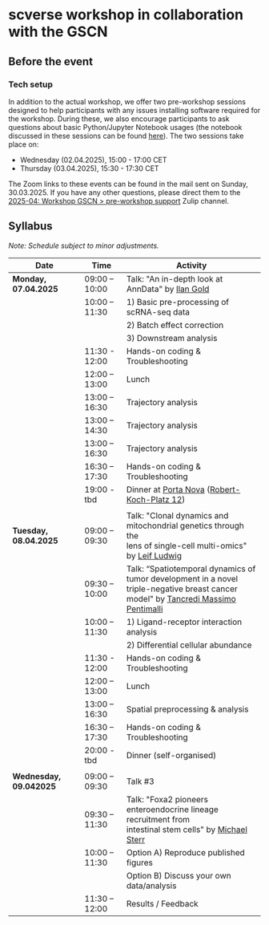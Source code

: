 # scverse workshop in collaboration with the GSCN

## Before the event

### Tech setup
In addition to the actual workshop, we offer two pre-workshop sessions designed to help participants with any issues installing software required for the workshop. During these, we also encourage participants to ask questions about basic Python/Jupyter Notebook usages (the notebook discussed in these sessions can be found [here](https://github.com/scverse/202504_workshop_GSCN/blob/main/misc/pre_workshop_session.ipynb)). The two sessions take place on:

- Wednesday (02.04.2025), 15:00 - 17:00 CET 
- Thursday (03.04.2025), 15:30 - 17:30 CET 

The Zoom links to these events can be found in the mail sent on Sunday, 30.03.2025. If you have any other questions, please direct them to the [2025-04: Workshop GSCN > pre-workshop support](https://scverse.zulipchat.com/#narrow/channel/493335-2025-04.3A-Workshop-GSCN/topic/pre-workshop.20support/with/509718455) Zulip channel.


## Syllabus

*Note: Schedule subject to minor adjustments.*

| Date                         | Time          | Activity                                  |
|------------------------------|---------------|-------------------------------------------|
| **Monday, 07.04.2025**    | 09:00 – 10:00 | Talk: "An in-depth look at AnnData" by [Ilan Gold](https://github.com/ilan-gold) |
|                              | 10:00 – 11:30 | 1) Basic pre-processing of scRNA-seq data |
|                              |               | 2) Batch effect correction                |
|                              |               | 3) Downstream analysis                    |
|                              | 11:30 - 12:00 | Hands-on coding & Troubleshooting         |
|                              | 12:00 – 13:00 | Lunch                                     |
|                              | 13:00 – 16:30 | Trajectory analysis                       |
|                              | 13:00 – 14:30 | Trajectory analysis                       |
|                              | 13:00 – 16:30 | Trajectory analysis                       |
|                              | 16:30 – 17:30 | Hands-on coding & Troubleshooting         |
|                              | 19:00 - tbd   | Dinner at [Porta Nova](https://www.tripadvisor.de/Restaurant_Review-g187323-d2456707-Reviews-Porta_Nova-Berlin.html) ([Robert-Koch-Platz 12](https://maps.app.goo.gl/wFXHXyAk1Fdkpf658))                           |
|                              |               |                                           |
| **Tuesday, 08.04.2025**   | 09:00 – 09:30 | Talk: "Clonal dynamics and mitochondrial genetics through the<br>lens of single-cell multi-omics" by [Leif Ludwig](https://www.mdc-berlin.de/de/person/dr-med-dr-rer-nat-leif-s-ludwig) |
|                              | 09:30 – 10:00 | Talk: “Spatiotemporal dynamics of tumor development in a novel<br>triple-negative breast cancer model" by [Tancredi Massimo Pentimalli](www.linkedin.com/in/tancredi-massimo-pentimalli)  |
|                              | 10:00 – 11:30 | 1) Ligand-receptor interaction analysis   |
|                              |               | 2) Differential cellular abundance        |
|                              | 11:30 - 12:00 | Hands-on coding & Troubleshooting         |
|                              | 12:00 – 13:00 | Lunch                                     |
|                              | 13:00 – 16:30 | Spatial preprocessing & analysis          |
|                              | 16:30 – 17:30 | Hands-on coding & Troubleshooting         |
|                              | 20:00 - tbd   | Dinner (self-organised)                   |
|                              |               |                                           |
| **Wednesday, 09.042025** | 09:00 – 09:30 | Talk #3                                   |
|                              | 09:30 – 11:30 | Talk: "Foxa2 pioneers enteroendocrine lineage recruitment from<br>intestinal stem cells" by [Michael Sterr](https://www.helmholtz-munich.de/en/pi-3-20)     |
|                              | 10:00 – 11:30 | Option A) Reproduce published figures     |
|                              |               | Option B) Discuss your own data/analysis  |
|                              | 11:30 – 12:00 | Results / Feedback                        |



